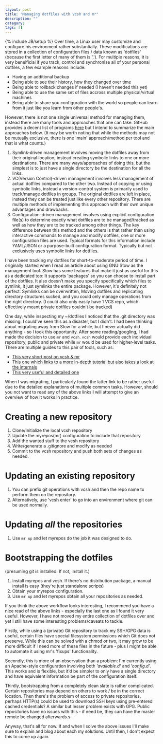 ```yaml
---
layout: post
title: "Managing dotfiles with vcsh and mr"
description: ""
category: 
tags: []
---
```

{% include JB/setup %}
Over time, a Linux user may customize and configure his environment rather substantially.
These modifications are stored in a collection of configuration files / data known as 'dotfiles' (because the first letter of many of them is '.').
For multiple reasons, it is very beneificial if you track, control and synchronise all of your personal dotfiles, a few example reasons include:
- Having an additional backup
- Being able to see their history, how they changed over time
- Being able to rollback changes if needed (I haven't needed this yet)
- Being able to use the same set of files accross multiple physical/virtual machines
- Being able to share you configuration with the world so people can learn from it just like you learn from other people's.

However, there is not one single universal method for managing them, instead there are many tools and approaches that one can take.
GitHub provides a decent list of programs [here](https://dotfiles.github.io/) but I intend to summarize the main approaches below.
(It may be worth noting that while the methods may not be mutually exclusive, there is one 'main' approach/method per tool and that is what counts.)

1. Symlink-driven management involves moving the dotfiles away from their original location, instead creating symbolic links to one or more destinations.
   There are many ways/approaches of doing this, but the simplest is to just have a single directory be the destination for all the links.
2. VC(Version Control)-driven management involves less management of actual dotfiles compared to the other two. Instead of copying or using symbolic links,
   instead a version-control system is primarily used to track/manage dotfiles in groups. The original dotfiles are left in place, instead they can be treated 
   just like every other repository. There are multiple methods of implementing this approach with their own unique advantages and drawbacks.
3. Configuration-driven management involves using explicit configuration file(s) to determine exactly what dotfiles are to be managed/tracked as well as how they are to be tracked among other things.
   The key difference between this method and the others is that rather than using interactive commands to manage and modify dotfiles, one or more configuration files are used. 
   Typical formats for this information include YAML/JSON or a purpose-built configuration format. Typically but not exclusively uses symbolic links for dotfiles.

I have been tracking my dotfiles for short-to-moderate period of time. I originally started when I read an article about using GNU Stow as the management tool.
Stow has some features that make it just as useful for this as a dedicated too: It supports 'packages' so you can choose to install part of the dotfiles.
It also doesn't make you specify specifically which files to symlink, it just symlinks the entire package.
However, it's definitely not perfect: Symlinks can be overwritten, Moving dotfiles and replicating directory structures sucked, and you could only manage operations from the right directory.
(I could also only easily have 1 VCS repo, which effectively meant private dotfiles couldn't be tracked)

One day, while inspecting my ~/dotfiles I noticed that the .git directory was missing. I could've seen this as a disaster, but I didn't.
I had been thinking about migrating away from Stow for a while, but I never actually did anything - so I took this opportunity.
After some reading/googling, I had made the decision to use `mr` and `vcsh`.
`vcsh` would provide each individual repository, public and private while `mr` would be used for higher-level tasks.
There are multiple guides to this pair of tools, such as:

  * [This very short post on vcsh & mr](https://sumancluster.wordpress.com/2015/05/29/managing-dotfiles-using-vcsh-and-mr/)
  * [This one which  links to a more in-depth tutorial but also takes a look at the internals](https://www.kunxi.org/blog/2014/02/manage-dotfiles-using-vcsh-and-mr/)
  * [This very useful and detailed one](http://srijanshetty.in/technical/vcsh-mr-dotfiles-nirvana/)

When I was migrating, I particularly found the latter link to be rather useful due to the detailed explanations of multiple common tasks.
However, should you not want to read any of the above links I will attempt to give an overview of how it works in practice.

# Creating a new repository

1. Clone/Initialize the local vcsh repository
2. Update the myrepos(mr) configuration to include that repository
3. Add the wanted stuff to the vcsh repository
4. Write/generate a .gitignore and modify as needed
5. Commit to the vcsh repository and push both sets of changes as needed.

# Updating an existing repository

1. You can prefix git operations with vcsh and then the repo name to perform them on the repository.
2. Alternatively, use 'vcsh enter' to go into an environment where git can be used normally.

# Updating *all* the repositories 

1. Use `mr up` and let myrepos do the job it was designed to do.

# Bootstrapping the dotfiles
(presuming git is installed. If not, install it.)

1. Install myrepos and vcsh. If there's no distribution package, a manual install is easy (they're just standalone scripts)
2. Obtain your myrepos configuration.
3. Use `mr up` and let myrepos obtain all your repositories as needed.

If you think the above workflow looks interesting, I recommend you have a nice read of the above links - especially the last one
as I found it very useful. However, I have not moved my entire collection of dotfiles over and yet I still have some interesting problems/caveats to tackle.

Firstly, while using a (private) Git repository to track my SSH/GPG data is useful, certain files have special filesystem permissions which Git does not preserve. While this can be solved with a chmod or two, it may grow
to be more difficult if I need more of these files in the future - plus I might be able to automate it using mr's 'fixups' functionality.

Secondly, this is more of an observation than a problem: I'm currently using an Apache-style configuration involving both *'available.d'* and *'config.d'*. This works and is flexible, but it'd be simpler to only have a single directory and have equivalent information be part of the configuration itself.

Thirdly, bootstrapping from a completely clean slate is rather complicated. Certain repositories may depend on others to work / be in the correct location. Then there's the problem of access to private repositories, perhaps HTTP(s) could be used to download SSH keys using pre-entered cached credentials? A similar but lesser problem exists with GPG. Public repositories have no issues with this - if need be, they can have the master remote be changed afterwards.s

Anyway, that's all for now. If and when I solve the above issues I'll make sure to explain and blog about each my solutions. Until then, I don't expect this to come up again.
